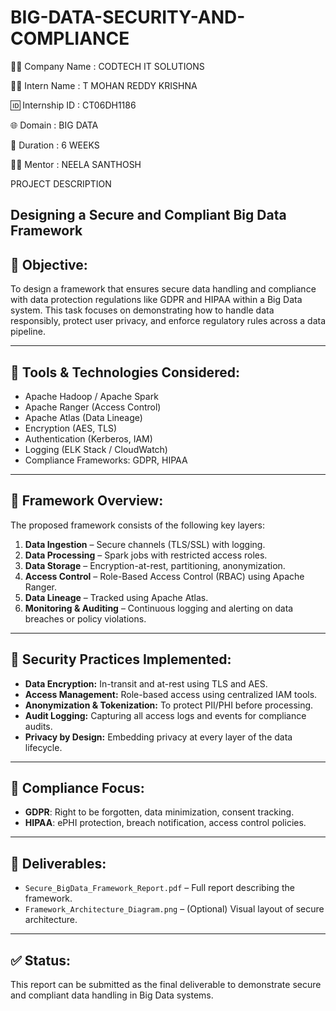 # BIG-DATA-SECURITY-AND-COMPLIANCE
👨‍💼 Company Name : CODTECH IT SOLUTIONS

🧑‍🎓 Intern Name : T MOHAN REDDY KRISHNA

🆔 Internship ID : CT06DH1186

🌐 Domain : BIG DATA

📅 Duration : 6 WEEKS

👨‍🏫 Mentor : NEELA SANTHOSH

PROJECT DESCRIPTION
## Designing a Secure and Compliant Big Data Framework

## 📝 Objective:
To design a framework that ensures secure data handling and compliance with data protection regulations like GDPR and HIPAA within a Big Data system. This task focuses on demonstrating how to handle data responsibly, protect user privacy, and enforce regulatory rules across a data pipeline.

---

## 🔧 Tools & Technologies Considered:
- Apache Hadoop / Apache Spark
- Apache Ranger (Access Control)
- Apache Atlas (Data Lineage)
- Encryption (AES, TLS)
- Authentication (Kerberos, IAM)
- Logging (ELK Stack / CloudWatch)
- Compliance Frameworks: GDPR, HIPAA

---

## 🧱 Framework Overview:
The proposed framework consists of the following key layers:
1. **Data Ingestion** – Secure channels (TLS/SSL) with logging.
2. **Data Processing** – Spark jobs with restricted access roles.
3. **Data Storage** – Encryption-at-rest, partitioning, anonymization.
4. **Access Control** – Role-Based Access Control (RBAC) using Apache Ranger.
5. **Data Lineage** – Tracked using Apache Atlas.
6. **Monitoring & Auditing** – Continuous logging and alerting on data breaches or policy violations.

---

## 🔐 Security Practices Implemented:
- **Data Encryption:** In-transit and at-rest using TLS and AES.
- **Access Management:** Role-based access using centralized IAM tools.
- **Anonymization & Tokenization:** To protect PII/PHI before processing.
- **Audit Logging:** Capturing all access logs and events for compliance audits.
- **Privacy by Design:** Embedding privacy at every layer of the data lifecycle.

---

## 📜 Compliance Focus:
- **GDPR**: Right to be forgotten, data minimization, consent tracking.
- **HIPAA**: ePHI protection, breach notification, access control policies.

---

## 📄 Deliverables:
- `Secure_BigData_Framework_Report.pdf` – Full report describing the framework.
- `Framework_Architecture_Diagram.png` – (Optional) Visual layout of secure architecture.

---

## ✅ Status:
This report can be submitted as the final deliverable to demonstrate secure and compliant data handling in Big Data systems.

